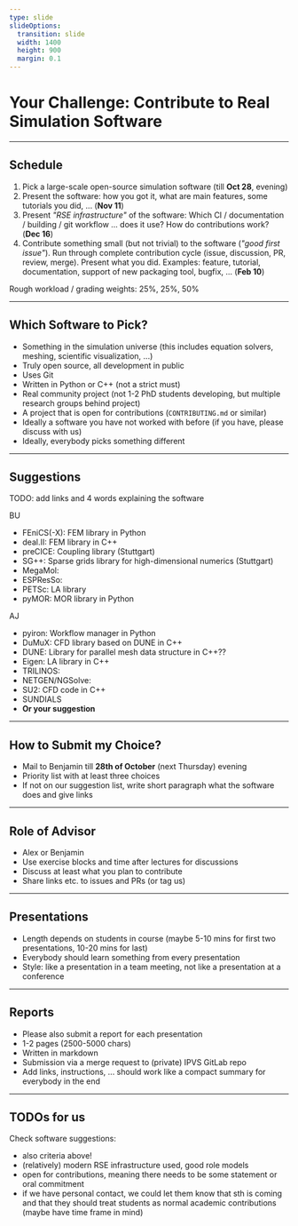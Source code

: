 ```yaml
---
type: slide
slideOptions:
  transition: slide
  width: 1400
  height: 900
  margin: 0.1
---
```


<style>
  .reveal strong {
	font-weight: bold;
    color: orange;
  }  
  .reveal p {
    text-align: left;
  }
  .reveal section h1 {
    color: orange;
  }
  .reveal section h2 {
    color: orange;
  }
</style>


# Your Challenge: Contribute to Real Simulation Software 

---

## Schedule

1. Pick a large-scale open-source simulation software (till **Oct 28**, evening)
2. Present the software: how you got it, what are main features, some tutorials you did, ... (**Nov 11**)
3. Present *"RSE infrastructure"* of the software: Which CI / documentation / building / git workflow ... does it use? How do contributions work? (**Dec 16**)
4. Contribute something small (but not trivial) to the software (*"good first issue"*). Run through complete contribution cycle (issue, discussion, PR, review, merge). Present what you did. Examples: feature, tutorial, documentation, support of new packaging tool, bugfix, ... (**Feb 10**)

Rough workload / grading weights: 25%, 25%, 50%

---

## Which Software to Pick?

* Something in the simulation universe (this includes equation solvers, meshing, scientific visualization, ...) 
* Truly open source, all development in public
* Uses Git
* Written in Python or C++ (not a strict must)
* Real community project (not 1-2 PhD students developing, but multiple research groups behind project)
* A project that is open for contributions (`CONTRIBUTING.md` or similar)
* Ideally a software you have not worked with before (if you have, please discuss with us)
* Ideally, everybody picks something different

---

## Suggestions

TODO: add links and 4 words explaining the software

BU

* FEniCS(-X): FEM library in Python
* deal.II: FEM library in C++
* preCICE: Coupling library (Stuttgart)
* SG++: Sparse grids library for high-dimensional numerics (Stuttgart) 
* MegaMol:
* ESPResSo:
* PETSc: LA library
* pyMOR: MOR library in Python


AJ

* pyiron: Workflow manager in Python
* DuMuX: CFD library based on DUNE in C++
* DUNE: Library for parallel mesh data structure in C++??
* Eigen: LA library in C++
* TRILINOS:
* NETGEN/NGSolve: 
* SU2: CFD code in C++
* SUNDIALS
* **Or your suggestion**

---

## How to Submit my Choice?

* Mail to Benjamin till **28th of October** (next Thursday) evening
* Priority list with at least three choices
* If not on our suggestion list, write short paragraph what the software does and give links

---

## Role of Advisor

* Alex or Benjamin
* Use exercise blocks and time after lectures for discussions
* Discuss at least what you plan to contribute
* Share links etc. to issues and PRs (or tag us)

---

## Presentations

* Length depends on students in course (maybe 5-10 mins for first two presentations, 10-20 mins for last)
* Everybody should learn something from every presentation
* Style: like a presentation in a team meeting, not like a presentation at a conference

---

## Reports

* Please also submit a report for each presentation
* 1-2 pages (2500-5000 chars)
* Written in markdown
* Submission via a merge request to (private) IPVS GitLab repo
* Add links, instructions, ... should work like a compact summary for everybody in the end

--- 

## TODOs for us

Check software suggestions:

* also criteria above!
* (relatively) modern RSE infrastructure used, good role models
* open for contributions, meaning there needs to be some statement or oral commitment
* if we have personal contact, we could let them know that sth is coming and that they should treat students as normal academic contributions (maybe have time frame in mind)
